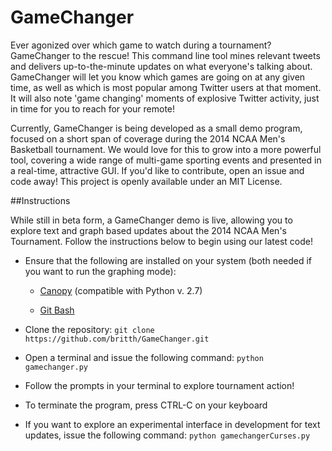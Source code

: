 GameChanger
===========

Ever agonized over which game to watch during a tournament? GameChanger to the rescue! This command line tool mines relevant tweets and delivers up-to-the-minute updates on what everyone's talking about. GameChanger will let you know which games are going on at any given time, as well as which is most popular among Twitter users at that moment. It will also note 'game changing' moments of explosive Twitter activity, just in time for you to reach for your remote! 

Currently, GameChanger is being developed as a small demo program, focused on a short span of coverage during the 2014 NCAA Men's Basketball tournament. We would love for this to grow into a more powerful tool, covering a wide range of multi-game sporting events and presented in a real-time, attractive GUI. If you'd like to contribute, open an issue and code away! This project is openly available under an MIT License.

##Instructions

While still in beta form, a GameChanger demo is live, allowing you to explore text and graph based updates about the 2014 NCAA Men's Tournament. Follow the instructions below to begin using our latest code!

+ Ensure that the following are installed on your system (both needed if you want to run the graphing mode):

  * [Canopy](https://www.enthought.com/downloads/) (compatible with Python v. 2.7)


  * [Git Bash](http://git-scm.com/downloads)
  
+ Clone the repository: `git clone https://github.com/britth/GameChanger.git`

+ Open a terminal and issue the following command: `python gamechanger.py`

+ Follow the prompts in your terminal to explore tournament action!

+ To terminate the program, press CTRL-C on your keyboard

+ If you want to explore an experimental interface in development for text updates, issue the following command: `python gamechangerCurses.py`
